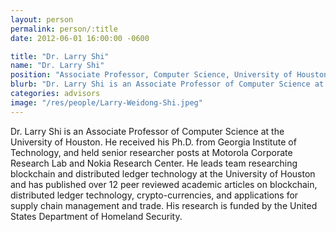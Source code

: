 ```yaml
---
layout: person
permalink: person/:title
date: 2012-06-01 16:00:00 -0600

title: "Dr. Larry Shi"
name: "Dr. Larry Shi"
position: "Associate Professor, Computer Science, University of Houston"
blurb: "Dr. Larry Shi is an Associate Professor of Computer Science at the University of Houston. He researches blockchain technology and computer security. His research into blockchain and cross-border trade is funded by the US Department of Homeland Security."
categories: advisors
image: "/res/people/Larry-Weidong-Shi.jpeg"
---
```


Dr. Larry Shi is an Associate Professor of Computer Science at the University of Houston. He received his Ph.D. from Georgia Institute of Technology, and held senior researcher posts at Motorola Corporate Research Lab and Nokia Research Center. He leads team researching blockchain and distributed ledger technology at the University of Houston and has published over 12 peer reviewed academic articles on blockchain, distributed ledger technology, crypto-currencies, and applications for supply chain management and trade. His research is funded by the United States Department of Homeland Security.
